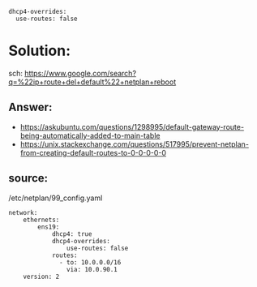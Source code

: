 ```
dhcp4-overrides:
  use-routes: false
```

# Solution:
sch: https://www.google.com/search?q=%22ip+route+del+default%22+netplan+reboot

## Answer:
- https://askubuntu.com/questions/1298995/default-gateway-route-being-automatically-added-to-main-table
- https://unix.stackexchange.com/questions/517995/prevent-netplan-from-creating-default-routes-to-0-0-0-0-0


## source:
/etc/netplan/99_config.yaml
```
network:
    ethernets:
        ens19:
            dhcp4: true
            dhcp4-overrides:
                use-routes: false
            routes:
              - to: 10.0.0.0/16
                via: 10.0.90.1
    version: 2
```
